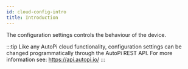 ```yaml
---
id: cloud-config-intro
title: Introduction
---
```


The configuration settings controls the behaviour of the device.

:::tip
Like any AutoPi cloud functionality, configuration settings can be changed programmatically through the AutoPi REST API. For more information see: https://api.autopi.io/
:::